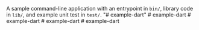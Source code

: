A sample command-line application with an entrypoint in `bin/`, library code
in `lib/`, and example unit test in `test/`.
"# example-dart" 
#   e x a m p l e - d a r t  
 #   e x a m p l e - d a r t  
 #   e x a m p l e - d a r t  
 #   e x a m p l e - d a r t  
 